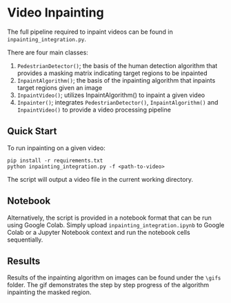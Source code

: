 # Video Inpainting

The full pipeline required to inpaint videos can be found in `inpainting_integration.py`.

There are four main classes:

1. `PedestrianDetector()`; the basis of the human detection algorithm that provides a masking matrix indicating target regions to be inpainted
2. `InpaintAlgorithm()`; the basis of the inpainting algorithm that inpaints target regions given an image
3. `InpaintVideo()`; utilizes InpaintAlgorithm() to inpaint a given video
4. `Inpainter()`; integrates `PedestrianDetector()`, `InpaintAlgorithm()` and `InpaintVideo()` to provide a video processing pipeline

## Quick Start

To run inpainting on a given video:

```
pip install -r requirements.txt
python inpainting_integration.py -f <path-to-video>
```

The script will output a video file in the current working directory.

## Notebook

Alternatively, the script is provided in a notebook format that can be run using Google Colab. Simply upload `inpainting_integration.ipynb` to Google Colab or a Jupyter Notebook context and run the notebook cells sequentially.

## Results

Results of the inpainting algorithm on images can be found under the `\gifs` folder. The gif demonstrates the step by step progress of the algorithm inpainting the masked region.
